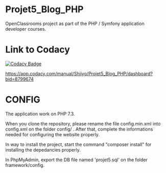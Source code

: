 # Projet5_Blog_PHP
OpenClassrooms project as part of the PHP / Symfony application developer courses.

# Link to Codacy
[![Codacy Badge](https://api.codacy.com/project/badge/Grade/d757c21ebc0b4aa29f784e136f26d57e)](https://www.codacy.com/manual/Shiiyo/Projet5_Blog_PHP?utm_source=github.com&amp;utm_medium=referral&amp;utm_content=Shiiyo/Projet5_Blog_PHP&amp;utm_campaign=Badge_Grade)

https://app.codacy.com/manual/Shiiyo/Projet5_Blog_PHP/dashboard?bid=8799674

# CONFIG
The application work on PHP 7.3.

When you clone the repository, please rename the file config.min.xml into config.xml on the folder config/ .
After that, complete the informations needed for configuring the website properly.

In way to install the project, start the command "composer install" for installing the depedancies properly.

In PhpMyAdmin, export the DB file named 'projet5.sql' on the folder framework/config.